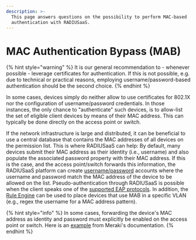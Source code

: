 ```yaml
---
description: >-
  This page answers questions on the possibility to perform MAC-based
  authentication with RADIUSaaS.
---
```


# MAC Authentication Bypass (MAB)

{% hint style="warning" %}
It is our general recommendation to - whenever possible - leverage certificates for authentication. If this is not possible, e.g. due to technical or practical reasons, employing username/password-based authentication should be the second choice.
{% endhint %}

In some cases, devices simply do neither allow to use certificates for 802.1X nor the configuration of username/password credentials. In those instances, the only chance to "authenticate" such devices, is to allow-list the set of eligible client devices by means of their MAC address. This can typically be done directly on the access point or switch.

If the network infrastructure is large and distributed, it can be beneficial to use a central database that contains the MAC addresses of all devices on the permission list. This is where RADIUSaaS can help: By default, many devices submit their MAC address as their identity (i.e., username) and also populate the associated password property with their MAC address. If this is the case, and the access point/switch forwards this information, the RADIUSaaS platform can create [username/password](../../portal/users.md) accounts where the username and password match the MAC address of the device to be allowed on the list. Pseudo-authentication through RADIUSaaS is possible when the client speaks one of the [supported EAP protocols](../../portal/users.md#protocols). In addition, the [Rule Engine](../../portal/settings/rules/) can be used to place devices that use MAB in a specific VLAN (e.g., regex the username for a MAC address pattern).

{% hint style="info" %}
In some cases, forwarding the device's MAC address as identity and password must explicitly be enabled on the access point or switch. Here is an [example](https://documentation.meraki.com/MR/Encryption\_and\_Authentication/Enabling\_MAC-based\_access\_control\_on\_an\_SSID) from Meraki's documentation.
{% endhint %}
